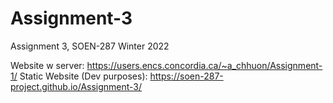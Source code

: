 # Assignment-3
Assignment 3, SOEN-287 Winter 2022

Website w server: https://users.encs.concordia.ca/~a_chhuon/Assignment-1/
Static Website (Dev purposes): https://soen-287-project.github.io/Assignment-3/
